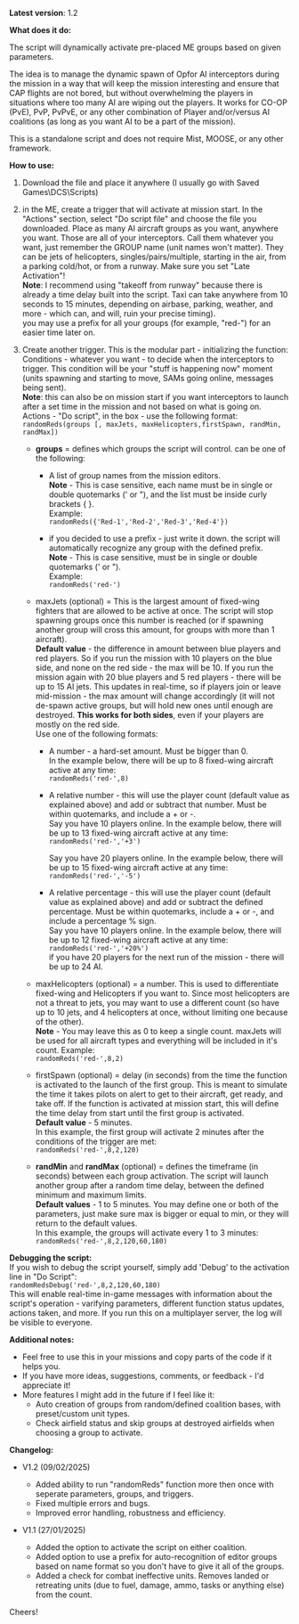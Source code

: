 **Latest version**: 1.2

**What does it do:**

The script will dynamically activate pre-placed ME groups based on given parameters.

The idea is to manage the dynamic spawn of Opfor AI interceptors during the mission in a way that will keep the mission interesting and ensure that CAP flights are not bored, but without overwhelming the players in situations where too many AI are wiping out the players. It works for CO-OP (PvE), PvP, PvPvE, or any other combination of Player and/or/versus AI coalitions (as long as you want AI to be a part of the mission).

This is a standalone script and does not require Mist, MOOSE, or any other framework.

**How to use:**
1. Download the file and place it anywhere (I usually go with Saved Games\DCS\Scripts)
2. in the ME, create a trigger that will activate at mission start. In the "Actions" section, select "Do script file" and choose the file you downloaded.
   Place as many AI aircraft groups as you want, anywhere you want. Those are all of your interceptors. Call them whatever you want, just remember the GROUP name (unit names won't matter). They can be jets of helicopters, singles/pairs/multiple, starting in the air, from a parking cold/hot, or from a runway. Make sure you set "Late Activation"!  
   **Note**: I recommend using "takeoff from runway" because there is already a time delay built into the script. Taxi can take anywhere from 10 seconds to 15 minutes, depending on airbase, parking, weather, and more - which can, and will, ruin your precise timing).  
   you may use a prefix for all your groups (for example, "red-") for an easier time later on.  

3. Create another trigger. This is the modular part - initializing the function:
   Conditions - whatever you want - to decide when the interceptors to trigger. This condition will be your "stuff is happening now" moment (units spawning and starting to move, SAMs going online, messages being sent).  
   **Note**: this can also be on mission start if you want interceptors to launch after a set time in the mission and not based on what is going on.  
   Actions - "Do script", in the box - use the following format:  
   `randomReds(groups [, maxJets, maxHelicopters,firstSpawn, randMin, randMax])`  
     * **groups** = defines which groups the script will control. can be one of the following:
       * A list of group names from the mission editors.  
             **Note** - This is case sensitive, each name must be in single or double quotemarks (' or "), and the list must be inside curly brackets { }.  
             Example:  
             `randomReds({'Red-1','Red-2','Red-3','Red-4'})`
         
       * if you decided to use a prefix - just write it down. the script will automatically recognize any group with the defined prefix.  
             **Note** - This is case sensitive, must be in single or double quotemarks (' or ").  
              Example:  
             `randomReds('red-')`  

    * maxJets (optional) = This is the largest amount of fixed-wing fighters that are allowed to be active at once. The script will stop spawning groups once this number is reached (or if spawning another group will cross this amount, for groups with more than 1 aircraft).  
        **Default value** - the difference in amount between blue players and red players. So if you run the mission with 10 players on the blue side, and none on the red side - the max will be 10. If you run the mission again with 20 blue players and 5 red players - there will be up to 15 AI jets. This updates in real-time, so if players join or leave mid-mission - the max amount will change accordingly (it will not de-spawn active groups, but will hold new ones until enough are destroyed.
        **This works for both sides**, even if your players are mostly on the red side.  
        Use one of the following formats:  
      * A number - a hard-set amount. Must be bigger than 0.  
        In the example below, there will be up to 8 fixed-wing aircraft active at any time:  
        `randomReds('red-',8)`  
        
      * A relative number - this will use the player count (default value as explained above) and add or subtract that number. Must be within quotemarks, and include a + or -.  
          Say you have 10 players online. In the example below, there will be up to 13 fixed-wing aircraft active at any time:  
        `randomReds('red-','+3')`  
              
          Say you have 20 players online. In the example below, there will be up to 15 fixed-wing aircraft active at any time:  
        `randomReds('red-','-5')`  
  
      * A relative percentage - this will use the player count (default value as explained above) and add or subtract the defined percentage. Must be within quotemarks, include a + or -, and include a percentage % sign.  
        Say you have 10 players online. In the example below, there will be up to 12 fixed-wing aircraft active at any time:  
        `randomReds('red-','+20%')`  
        if you have 20 players for the next run of the mission - there will be up to 24 AI.  

    * maxHelicopters (optional) = a number. This is used to differentiate fixed-wing and Helicopters if you want to. Since most helicopters are not a threat to jets, you may want to use a different count (so have up to 10 jets, and 4 helicopters at once, without limiting one because of the other).  
        **Note** - You may leave this as 0 to keep a single count. maxJets will be used for all aircraft types and everything will be included in it's count. Example:  
        `randomReds('red-',8,2)`
              
    * firstSpawn (optional) = delay (in seconds) from the time the function is activated to the launch of the first group. This is meant to simulate the time it takes pilots on alert to get to their aircraft, get ready, and take off. If the function is activated at mission start, this will define the time delay from start until the first group is activated.  
        **Default value** - 5 minutes.  
        In this example, the first group will activate 2 minutes after the conditions of the trigger are met:  
        `randomReds('red-',8,2,120)`
              
    * **randMin** and **randMax** (optional) = defines the timeframe (in seconds) between each group activation. The script will launch another group after a random time delay, between the defined minimum and maximum limits.  
        **Default values** - 1 to 5 minutes. You may define one or both of the parameters, just make sure max is bigger or equal to min, or they will return to the default values.  
        In this example, the groups will activate every 1 to 3 minutes:  
        `randomReds('red-',8,2,120,60,180)`

**Debugging the script:**  
If you wish to debug the script yourself, simply add 'Debug' to the activation line in "Do Script":  
`randomRedsDebug('red-',8,2,120,60,180)`  
This will enable real-time in-game messages with information about the script's operation - varifying parameters, different function status updates, actions taken, and more. If you run this on a multiplayer server, the log will be visible to everyone.  
  
**Additional notes:**
* Feel free to use this in your missions and copy parts of the code if it helps you.
* If you have more ideas, suggestions, comments, or feedback - I'd appreciate it!
* More features I might add in the future if I feel like it:
  * Auto creation of groups from random/defined coalition bases, with preset/custom unit types.
  * Check airfield status and skip groups at destroyed airfields when choosing a group to activate.

**Changelog:**
* V1.2 (09/02/2025)
  * Added ability to run "randomReds" function more then once with seperate parameters, groups, and triggers.
  * Fixed multiple errors and bugs.
  * Improved error handling, robustness and efficiency.

* V1.1 (27/01/2025)
  * Added the option to activate the script on either coalition.
  * Added option to use a prefix for auto-recognition of editor groups based on name format so you don't have to give it all of the groups.
  * Added a check for combat ineffective units. Removes landed or retreating units (due to fuel, damage, ammo, tasks or anything else) from the count.

Cheers!
